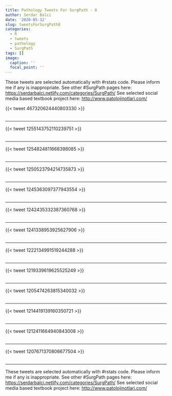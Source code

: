 ```yaml
---
title: Pathology Tweets For SurgPath - 8
author: Serdar Balci
date: '2020-05-12'
slug: tweetsForSurgPath8
categories:
  - R
  - tweets
  - pathology
  - SurgPath
tags: []
image:
  caption: ''
  focal_point: ''
---
```



These tweets are selected automatically with #rstats code. Please inform me if any is inappropriate.
See other #SurgPath pages here: https://serdarbalci.netlify.com/categories/SurgPath/ 
See selected social media based textbook project here: http://www.patolojinotlari.com/

{{< tweet 467320624440803330 >}}
<br>
<br>
<hr>
{{< tweet 1255143752110239751 >}}
<br>
<br>
<hr>
{{< tweet 1254824811668398085 >}}
<br>
<br>
<hr>
{{< tweet 1250523794214735873 >}}
<br>
<br>
<hr>
{{< tweet 1245363097377943554 >}}
<br>
<br>
<hr>
{{< tweet 1242435332387360768 >}}
<br>
<br>
<hr>
{{< tweet 1241338953925627906 >}}
<br>
<br>
<hr>
{{< tweet 1222134991519244288 >}}
<br>
<br>
<hr>
{{< tweet 1219339619625525249 >}}
<br>
<br>
<hr>
{{< tweet 1205474263815340032 >}}
<br>
<br>
<hr>
{{< tweet 1214419139160350721 >}}
<br>
<br>
<hr>
{{< tweet 1212411664940843008 >}}
<br>
<br>
<hr>
{{< tweet 1207671370806677504 >}}
<br>
<br>
<hr>


These tweets are selected automatically with #rstats code. Please inform me if any is inappropriate.
See other #SurgPath pages here: https://serdarbalci.netlify.com/categories/SurgPath/ 
See selected social media based textbook project here: http://www.patolojinotlari.com/

